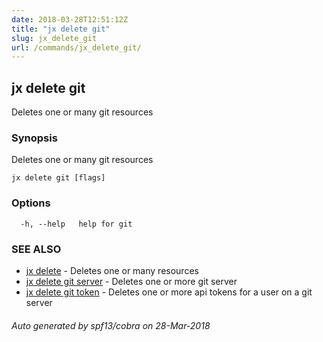 ```yaml
---
date: 2018-03-28T12:51:12Z
title: "jx delete git"
slug: jx_delete_git
url: /commands/jx_delete_git/
---
```

## jx delete git

Deletes one or many git resources

### Synopsis

Deletes one or many git resources

```
jx delete git [flags]
```

### Options

```
  -h, --help   help for git
```

### SEE ALSO

* [jx delete](/commands/jx_delete/)	 - Deletes one or many resources
* [jx delete git server](/commands/jx_delete_git_server/)	 - Deletes one or more git server
* [jx delete git token](/commands/jx_delete_git_token/)	 - Deletes one or more api tokens for a user on a git server

###### Auto generated by spf13/cobra on 28-Mar-2018
